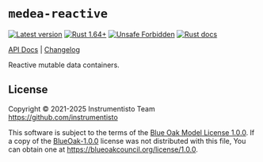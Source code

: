 `medea-reactive`
================

[![Latest version](https://img.shields.io/crates/v/medea-reactive "Latest version")](https://crates.io/crates/medea-reactive)
[![Rust 1.64+](https://img.shields.io/badge/rustc-1.64+-lightgray.svg "Rust 1.64+")](https://blog.rust-lang.org/2022/09/22/Rust-1.64.0.html)
[![Unsafe Forbidden](https://img.shields.io/badge/unsafe-forbidden-success.svg "Unsafe forbidden")](https://github.com/rust-secure-code/safety-dance)
[![Rust docs](https://docs.rs/medea-reactive/badge.svg "Rust docs")](https://docs.rs/medea-reactive)

[API Docs](https://docs.rs/medea-reactive) |
[Changelog](https://github.com/instrumentisto/medea-jason/blob/master/crates/medea-reactive/CHANGELOG.md)

Reactive mutable data containers.




## License

Copyright © 2021-2025  Instrumentisto Team <https://github.com/instrumentisto>

This software is subject to the terms of the [Blue Oak Model License 1.0.0](https://github.com/instrumentisto/medea-jason/blob/crates/medea-reactive/LICENSE.md). If a copy of the [BlueOak-1.0.0](https://spdx.org/licenses/BlueOak-1.0.0.html) license was not distributed with this file, You can obtain one at <https://blueoakcouncil.org/license/1.0.0>.

